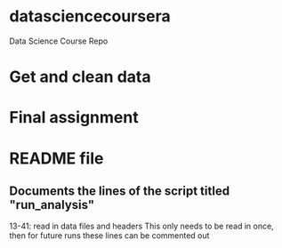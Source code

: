 # datasciencecoursera
Data Science Course Repo

# Get and clean data 
# Final assignment
# README file


## Documents the lines of the script titled "run_analysis"

13-41: read in data files and headers
This only needs to be read in once, then for future runs these lines can be commented out



